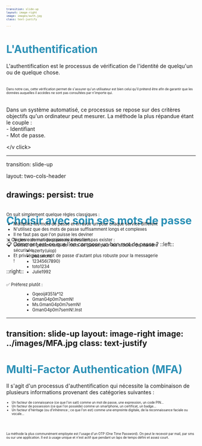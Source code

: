 ```yaml
---
transition: slide-up
layout: image-right
image: images/auth.jpg
class: text-justify

---
```


# L'Authentification

<span v-mark.blue="1">L'authentification est le processus de vérification de l'identité de quelqu'un ou de quelque chose.</span>

<br>
<div v-click="1">Dans notre cas, cette vérification permet de 
s'assurer qu'un utilisateur est bien celui qu'il prétend être
afin de garantir que les données auquelles il accèdes ne sont pas consultées par n'importe qui.
</div>
<br>

<v v-click="2">Dans un système automatisé, ce processus se repose
sur des critères objectifs qu'un ordinateur peut mesurer.
La méthode la plus répandue étant le couple : 
<br>
<span v-mark.circle.blue="3">- Identifiant </span>
<br>
<span v-mark.circle.blue="3">- Mot de passe.</span>

</v click>


<style>
h1 {
  color: #2B90B6;
}
</style>
<!--
-->

---
transition: slide-up

layout: two-cols-header

drawings:
  persist: true
---

# Choisir avec soin ses mots de passe

<br>
📋 Comment est-ce que l'on compose un bon mot de passe ?
::left::
<div class="left">
On suit simplement quelque règles classiques :
<ul style="list-style-type: disc">
  <li>Multipliez les mots de passe et en avoir un pour chaque service différent</li>
  <li>N'utilisez que des mots de passe suffisamment longs et complexes</li>
  <li>Il ne faut pas que l'on puisse les deviner</li>
  <li>Ne les communiquez jamais à des tiers</li>
  <li>Utilisez un gestionnaire de mots de passe pour les stocker de manière sécurisée</li>
  <li>Et privilégiez un mot de passe d'autant plus robuste pour la messagerie !</li>
</ul>
</div>
::right::
<div class="right1"><v v-click="1">
☠️ Ce genre de mot de passe ne devraient pas exister :
<ul class="mdp" style="list-style-type: disc">
  <li>azerty(uiop)</li>
  <li>password</li>
  <li>123456(7890)</li>
  <li>toto1234</li>
  <li>Julie1992</li>
</ul>
</v v-click></div>

<div class="right"><v v-click="2">
✅ Préferez plutôt : 
<ul class="mdp" style="list-style-type: disc">
  <li>Gqeoij#351à*12</li>
  <li><span v-mark.blue="1">GmanG4p0m7semN!</span></li>
  <li><span v-mark.blue="1">Ms.</span>GmanG4p0m7semN!</li>
  <li>GmanG4p0m7semN!<span v-mark.blue="1">.Inst</span></li>
</ul>
</v v-click>
</div>

<style>

h1 {
  color: #2B90B6;
}
.left{
  margin-top: -100px;
  width: 80%;
  font-size: 80%;
  text-align: justify;
}
.right{
  margin-top: 20px;
  width: 80%;
  font-size: 80%;
  text-align: justify;
}
.right1{
  margin-top: -100px;
  width: 80%;
  font-size: 80%;
  text-align: justify;
}
.mdp{
  margin-left: 50px;
}
</style>

---
transition: slide-up
layout: image-right
image: ../images/MFA.jpg
class: text-justify
---

# Multi-Factor Authentication (MFA)


Il s'agit d'un processus d'authentification qui nécessite la combinaison de plusieurs informations provenant des catégories suivantes : 


<div><ul>
<li>Un facteur de connaissance (ce que l'on sait) comme un mot de passe, une expression, un code PIN...</li>
<li>Un facteur de possession (ce que l'on possède) comme un smartphone, un certificat, un badge...</li>
<li>Un facteur d'héritage (ou d'inhérence ; ce que l'on est) comme une empreinte digitale, de la reconnaissance faciale ou vocale...</li>
</ul></div>
<br><br>
<div>
La méthode la plus communément employée est l'usage d'un OTP (One Time Password).
On peut le recevoir par mail, par sms ou sur une application.
Il est à usage unique et n'est actif que pendant un laps de temps défini et assez court. 
</div>

<style>
div{
  font-size: 60%;
}
</style>
